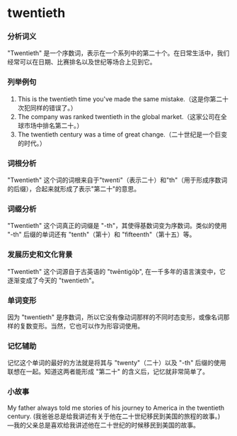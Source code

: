 # twentieth

### 分析词义

  

"Twentieth" 是一个序数词，表示在一个系列中的第二十个。在日常生活中，我们经常可以在日期、比赛排名以及世纪等场合上见到它。

  

### 列举例句

  

1.  This is the twentieth time you've made the same mistake.（这是你第二十次犯同样的错误了。）
2.  The company was ranked twentieth in the global market.（这家公司在全球市场中排名第二十。）
3.  The twentieth century was a time of great change.（二十世纪是一个巨变的时代。）

  

### 词根分析

  

"Twentieth" 这个词的词根来自于"twenti"（表示二十）和"th"（用于形成序数词的后缀），合起来就形成了表示"第二十"的意思。

  

### 词缀分析

  

"Twentieth" 这个词真正的词缀是 "-th"，其使得基数词变为序数词。类似的使用 "-th" 后缀的单词还有 "tenth"（第十）和 "fifteenth"（第十五）等。

  

### 发展历史和文化背景

  

"Twentieth" 这个词源自于古英语的 "twēntigōþ", 在一千多年的语言演变中，它逐渐变成了今天的 "twentieth"。

  

### 单词变形

  

因为 "twentieth" 是序数词，所以它没有像动词那样的不同时态变形，或像名词那样的复数变形。当然，它也可以作为形容词使用。

  

### 记忆辅助

  

记忆这个单词的最好的方法就是将其与 "twenty"（二十）以及 "-th" 后缀的使用联想在一起。知道这两者能形成 "第二十" 的含义后，记忆就非常简单了。

  

### 小故事

  

My father always told me stories of his journey to America in the twentieth century. (我爸爸总是给我讲述有关于他在二十世纪移民到美国的旅程的故事。)  
—我的父亲总是喜欢给我讲述他在二十世纪的时候移民到美国的故事。
